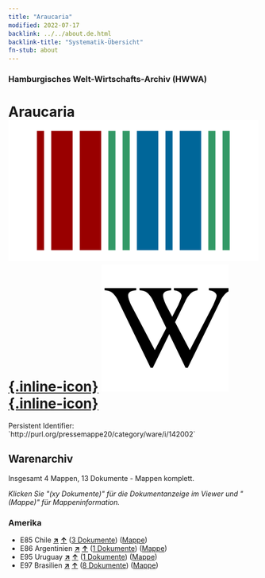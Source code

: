 ```yaml
---
title: "Araucaria"
modified: 2022-07-17
backlink: ../../about.de.html
backlink-title: "Systematik-Übersicht"
fn-stub: about
---
```


### Hamburgisches Welt-Wirtschafts-Archiv (HWWA)

# Araucaria &#160; [![Wikidata](/images/Wikidata-logo.svg "Wikidata"){.inline-icon}](http://www.wikidata.org/entity/Q157214) [![Wikipedia](/images/Wikipedia-W.svg "Wikipedia"){.inline-icon}](https://de.wikipedia.org/wiki/Araukarien)

<div class="hint">Persistent Identifier: `http://purl.org/pressemappe20/category/ware/i/142002`</div>







## Warenarchiv




Insgesamt 4 Mappen, 13 Dokumente - Mappen komplett.

_Klicken Sie "(xy Dokumente)" für die Dokumentanzeige im Viewer und "(Mappe)" für Mappeninformation._




### Amerika

- E85 Chile [**&nearr;**](../../../geo/i/141691/about.de.html "Chile (alle Mappen)") [**&uarr;**](../../../geo/about.de.html#E85 "Ländersystematik") (<a href="https://pm20.zbw.eu/iiifview/folder/wa/142002,141691" title="über: Araucaria : Chile" target="_blank">3 Dokumente</a>) ([Mappe](../../../../folder/wa/1420xx/142002/1416xx/141691/about.de.html))
- E86 Argentinien [**&nearr;**](../../../geo/i/141692/about.de.html "Argentinien (alle Mappen)") [**&uarr;**](../../../geo/about.de.html#E86 "Ländersystematik") (<a href="https://pm20.zbw.eu/iiifview/folder/wa/142002,141692" title="über: Araucaria : Argentinien" target="_blank">1 Dokumente</a>) ([Mappe](../../../../folder/wa/1420xx/142002/1416xx/141692/about.de.html))
- E95 Uruguay [**&nearr;**](../../../geo/i/141695/about.de.html "Uruguay (alle Mappen)") [**&uarr;**](../../../geo/about.de.html#E95 "Ländersystematik") (<a href="https://pm20.zbw.eu/iiifview/folder/wa/142002,141695" title="über: Araucaria : Uruguay" target="_blank">1 Dokumente</a>) ([Mappe](../../../../folder/wa/1420xx/142002/1416xx/141695/about.de.html))
- E97 Brasilien [**&nearr;**](../../../geo/i/141697/about.de.html "Brasilien (alle Mappen)") [**&uarr;**](../../../geo/about.de.html#E97 "Ländersystematik") (<a href="https://pm20.zbw.eu/iiifview/folder/wa/142002,141697" title="über: Araucaria : Brasilien" target="_blank">8 Dokumente</a>) ([Mappe](../../../../folder/wa/1420xx/142002/1416xx/141697/about.de.html))








